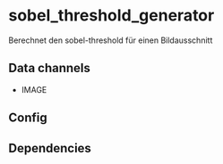 # sobel_threshold_generator
Berechnet den sobel-threshold für einen Bildausschnitt
## Data channels
- IMAGE
## Config


## Dependencies
